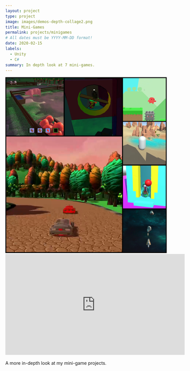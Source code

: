 ```yaml
---
layout: project
type: project
image: images/demos-depth-collage2.png
title: Mini-Games
permalink: projects/minigames
# All dates must be YYYY-MM-DD format!
date: 2020-02-15
labels:
  - Unity
  - C#
summary: In depth look at 7 mini-games.
---
```


<img class="ui medium right floated rounded image" src="../images/demos-depth-collage2.png">

<iframe width="560" height="315" src="https://www.youtube.com/embed/_Pdsl75j5Vg" frameborder="0" allow="accelerometer; autoplay; encrypted-media; gyroscope; picture-in-picture" allowfullscreen></iframe>

A more in-depth look at my mini-game projects.

